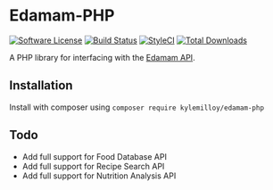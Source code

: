 # Edamam-PHP

[![Software License](https://img.shields.io/badge/license-MIT-brightgreen.svg?style=flat-square)](LICENSE)
[![Build Status](https://travis-ci.org/kylemilloy/edamam-php.svg?branch=master)](https://travis-ci.org/kylemilloy/edamam-php)
[![StyleCI](https://github.styleci.io/repos/198011394/shield?branch=master)](https://github.styleci.io/repos/198011394)
[![Total Downloads](https://img.shields.io/packagist/dt/kylemilloy/edamam-php.svg?style=flat-square)](https://packagist.org/packages/kylemilloy/edamam-php)

A PHP library for interfacing with the [Edamam API](https://developer.edamam.com/).

## Installation

Install with composer using `composer require kylemilloy/edamam-php`

## Todo

- Add full support for Food Database API
- Add full support for Recipe Search API
- Add full support for Nutrition Analysis API

